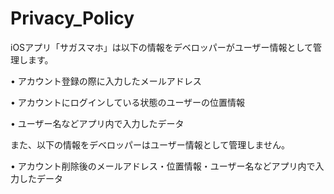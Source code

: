 # Privacy_Policy
iOSアプリ「サガスマホ」は以下の情報をデベロッパーがユーザー情報として管理します。



• アカウント登録の際に入力したメールアドレス

• アカウントにログインしている状態のユーザーの位置情報

• ユーザー名などアプリ内で入力したデータ



また、以下の情報をデベロッパーはユーザー情報として管理しません。

• アカウント削除後のメールアドレス・位置情報・ユーザー名などアプリ内で入力したデータ
